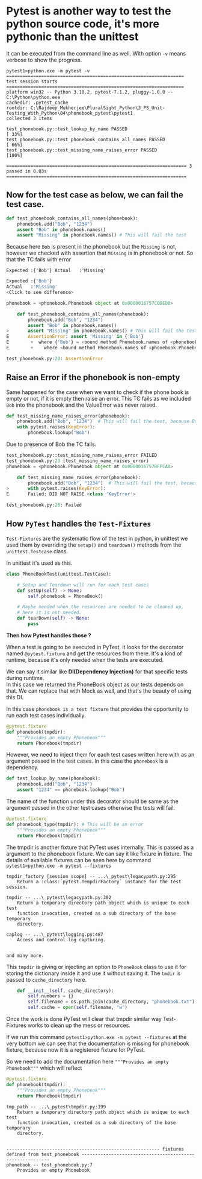 # Pytest is another way to test the python source code, it's more pythonic than the unittest

It can be executed from the command line as well. With option `-v` means verbose to show
the progress.

```text
pytest1>python.exe -m pytest -v
================================================================== test session starts ================================================================== 
platform win32 -- Python 3.10.2, pytest-7.1.2, pluggy-1.0.0 -- C:\Python\python.exe
cachedir: .pytest_cache
rootdir: C:\Rajdeep_Mukherjee\PluralSight_Python\3_PS_Unit-Testing_With_Python\04\phonebook_pytest\pytest1
collected 3 items                                                                                                                                         

test_phonebook.py::test_lookup_by_name PASSED                                                                                                      [ 33%] 
test_phonebook.py::test_phonebook_contains_all_names PASSED                                                                                        [ 66%] 
test_phonebook.py::test_missing_name_raises_error PASSED                                                                                           [100%] 

=================================================================== 3 passed in 0.03s =================================================================== 
```

## Now for the test case as below, we can fail the test case.

```python
def test_phonebook_contains_all_names(phonebook):
    phonebook.add("Bob", "1234")
    assert "Bob" in phonebook.names()
    assert "Missing" in phonebook.names() # This will fail the test
```
Because here `Bob` is present in the phonebook but the `Missing` is not, however we checked with assertion
that `Missing` is in phonebook or not. So that the TC fails with error 

`Expected :{'Bob'}
Actual   :'Missing'
`
```python
Expected :{'Bob'}
Actual   :'Missing'
<Click to see difference>

phonebook = <phonebook.Phonebook object at 0x0000016757C0DED0>

    def test_phonebook_contains_all_names(phonebook):
        phonebook.add("Bob", "1234")
        assert "Bob" in phonebook.names()
>       assert "Missing" in phonebook.names() # This will fail the test
E       AssertionError: assert 'Missing' in {'Bob'}
E        +  where {'Bob'} = <bound method Phonebook.names of <phonebook.Phonebook object at 0x0000016757C0DED0>>()
E        +    where <bound method Phonebook.names of <phonebook.Phonebook object at 0x0000016757C0DED0>> = <phonebook.Phonebook object at 0x0000016757C0DED0>.names

test_phonebook.py:20: AssertionError
```

## Raise an Error if the phonebook is non-empty

Same happened for the case when we want to check if the phone book is empty or not, if it is empty 
then raise an error. This TC fails as we included `Bob` into the phonebook and the ValueError was never
raised. 

```python
def test_missing_name_raises_error(phonebook):
    phonebook.add("Bob", "1234")  # This will fail the test, because Bob is actually present
    with pytest.raises(KeyError):
        phonebook.lookup("Bob")
```

Due to presence of Bob the TC fails. 

```python
test_phonebook.py::test_missing_name_raises_error FAILED                 [100%]
test_phonebook.py:23 (test_missing_name_raises_error)
phonebook = <phonebook.Phonebook object at 0x0000016757BFFCA0>

    def test_missing_name_raises_error(phonebook):
        phonebook.add("Bob", "1234")  # This will fail the test, because Bob is actually present
>       with pytest.raises(KeyError):
E       Failed: DID NOT RAISE <class 'KeyError'>

test_phonebook.py:26: Failed
```

## How `PyTest` handles the `Test-Fixtures`

`Test-Fixtures` are the systematic flow of the test in python, in unittest we used them by overriding the 
`setup()` and `teardown()` methods from the `unittest.Testcase` class. 

In unittest it's used as this. 

```python
class PhoneBookTest(unittest.TestCase):

    # Setup and Teardown will run for each test cases
    def setUp(self) -> None:
        self.phonebook = PhoneBook()

    # Maybe needed when the resources are needed to be cleaned up,
    # here it is not needed.
    def tearDown(self) -> None:
        pass
```

**Then how Pytest handles those ?**

When a test is going to be executed in PyTest, it looks for the decorator named `@pytest.fixture` and get
the resources from there. It's a kind of runtime, because it's only needed when the tests are executed. 

We can say it similar like **DI(Dependency Injection)** for that specific tests during runtime.  
In this case we returned the PhoneBook object as our tests depends on that. We can replace that with Mock
as well, and that's the beauty of using this DI. 

In this case `phonebook is a test fixture` that provides the opportunity to run each test cases individually.

```python
@pytest.fixture
def phonebook(tmpdir):
    """Provides an empty Phonebook"""
    return Phonebook(tmpdir)
```

However, we need to inject them for each test cases written here with as an argument passed in the test 
cases. In this case the `phonebook` is a dependency. 

```python
def test_lookup_by_name(phonebook):
    phonebook.add("Bob", "1234")
    assert "1234" == phonebook.lookup("Bob")
```

The name of the function under this decorator should be same as the argument passed in the other test cases
otherwise the tests will fail. 

```python
@pytest.fixture
def phonebook_typo(tmpdir): # This will be an error
    """Provides an empty Phonebook"""
    return Phonebook(tmpdir)
```

The tmpdir is another fixture that PyTest uses internally. This is passed as a argument to the phonebook
fixture. We can say it like fixture in fixture. The details of available fixtures can be seen here by 
command `pytest1>python.exe -m pytest --fixtures`

```text
tmpdir_factory [session scope] -- ...\_pytest\legacypath.py:295
    Return a :class:`pytest.TempdirFactory` instance for the test session.

tmpdir -- ...\_pytest\legacypath.py:302
    Return a temporary directory path object which is unique to each test
    function invocation, created as a sub directory of the base temporary
    directory.

caplog -- ...\_pytest\logging.py:487
    Access and control log capturing.


and many more. 
```

This `tmpdir` is giving or injecting an option to `PhoneBook` class to use it for storing the dictionary
inside it and use it without saving it. The `tmdir` is passed to `cache_directory` here.  

```python
    def __init__(self, cache_directory):
        self.numbers = {}
        self.filename = os.path.join(cache_directory, "phonebook.txt")
        self.cache = open(self.filename, "w")
```

Once the work is done PyTest will clear that tmpdir similar way Test-Fixtures works to clean up the mess
or resources.

If we run this command `pytest1>python.exe -m pytest --fixtures` at the very bottom we can see that the 
documentation is missing for phonebook fixture, because now it is a registered fixture for PyTest. 

So we need to add the documentation here `"""Provides an empty Phonebook"""` which will reflect 

```python
@pytest.fixture
def phonebook(tmpdir):
    """Provides an empty Phonebook"""
    return Phonebook(tmpdir)
```

```text
tmp_path -- ...\_pytest\tmpdir.py:199
    Return a temporary directory path object which is unique to each test
    function invocation, created as a sub directory of the base temporary
    directory.


--------------------------------------------------------- fixtures defined from test_phonebook ---------------------------------------------------------- 
phonebook -- test_phonebook.py:7
    Provides an empty Phonebook

```